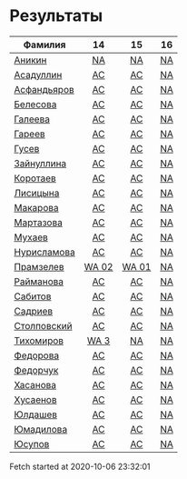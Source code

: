 # Результаты
Фамилия | 14| 15| 16
---|:---:|:---:|:---:
[Аникин](Аникин/README.md)  | [NA](Аникин/14.md) | [NA](Аникин/15.md) | [NA](Аникин/16.md)
[Асадуллин](Асадуллин/README.md)  | [AC](Асадуллин/14.md) | [AC](Асадуллин/15.md) | [NA](Асадуллин/16.md)
[Асфандьяров](Асфандьяров/README.md)  | [AC](Асфандьяров/14.md) | [AC](Асфандьяров/15.md) | [NA](Асфандьяров/16.md)
[Белесова](Белесова/README.md)  | [AC](Белесова/14.md) | [AC](Белесова/15.md) | [NA](Белесова/16.md)
[Галеева](Галеева/README.md)  | [AC](Галеева/14.md) | [AC](Галеева/15.md) | [NA](Галеева/16.md)
[Гареев](Гареев/README.md)  | [AC](Гареев/14.md) | [AC](Гареев/15.md) | [NA](Гареев/16.md)
[Гусев](Гусев/README.md)  | [AC](Гусев/14.md) | [AC](Гусев/15.md) | [NA](Гусев/16.md)
[Зайнуллина](Зайнуллина/README.md)  | [AC](Зайнуллина/14.md) | [AC](Зайнуллина/15.md) | [NA](Зайнуллина/16.md)
[Коротаев](Коротаев/README.md)  | [AC](Коротаев/14.md) | [AC](Коротаев/15.md) | [NA](Коротаев/16.md)
[Лисицына](Лисицына/README.md)  | [AC](Лисицына/14.md) | [AC](Лисицына/15.md) | [NA](Лисицына/16.md)
[Макарова](Макарова/README.md)  | [AC](Макарова/14.md) | [AC](Макарова/15.md) | [NA](Макарова/16.md)
[Мартазова](Мартазова/README.md)  | [AC](Мартазова/14.md) | [AC](Мартазова/15.md) | [NA](Мартазова/16.md)
[Мухаев](Мухаев/README.md)  | [AC](Мухаев/14.md) | [AC](Мухаев/15.md) | [NA](Мухаев/16.md)
[Нурисламова](Нурисламова/README.md)  | [AC](Нурисламова/14.md) | [AC](Нурисламова/15.md) | [NA](Нурисламова/16.md)
[Прамзелев](Прамзелев/README.md)  | [WA 02](Прамзелев/14.md) | [WA 01](Прамзелев/15.md) | [NA](Прамзелев/16.md)
[Райманова](Райманова/README.md)  | [AC](Райманова/14.md) | [AC](Райманова/15.md) | [NA](Райманова/16.md)
[Сабитов](Сабитов/README.md)  | [AC](Сабитов/14.md) | [AC](Сабитов/15.md) | [NA](Сабитов/16.md)
[Садриев](Садриев/README.md)  | [AC](Садриев/14.md) | [AC](Садриев/15.md) | [NA](Садриев/16.md)
[Столповский](Столповский/README.md)  | [AC](Столповский/14.md) | [AC](Столповский/15.md) | [NA](Столповский/16.md)
[Тихомиров](Тихомиров/README.md)  | [WA 3](Тихомиров/14.md) | [NA](Тихомиров/15.md) | [NA](Тихомиров/16.md)
[Федорова](Федорова/README.md)  | [AC](Федорова/14.md) | [AC](Федорова/15.md) | [NA](Федорова/16.md)
[Федорчук](Федорчук/README.md)  | [AC](Федорчук/14.md) | [AC](Федорчук/15.md) | [NA](Федорчук/16.md)
[Хасанова](Хасанова/README.md)  | [AC](Хасанова/14.md) | [AC](Хасанова/15.md) | [NA](Хасанова/16.md)
[Хусаенов](Хусаенов/README.md)  | [AC](Хусаенов/14.md) | [AC](Хусаенов/15.md) | [NA](Хусаенов/16.md)
[Юлдашев](Юлдашев/README.md)  | [AC](Юлдашев/14.md) | [AC](Юлдашев/15.md) | [NA](Юлдашев/16.md)
[Юмадилова](Юмадилова/README.md)  | [AC](Юмадилова/14.md) | [AC](Юмадилова/15.md) | [NA](Юмадилова/16.md)
[Юсупов](Юсупов/README.md)  | [AC](Юсупов/14.md) | [AC](Юсупов/15.md) | [NA](Юсупов/16.md)

Fetch started at 2020-10-06 23:32:01
